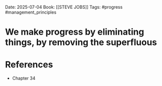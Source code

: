 Date: 2025-07-04
Book: [[STEVE JOBS]]
Tags: #progress #management_principles 
# We make progress by eliminating things, by removing the superfluous



# References
- Chapter 34